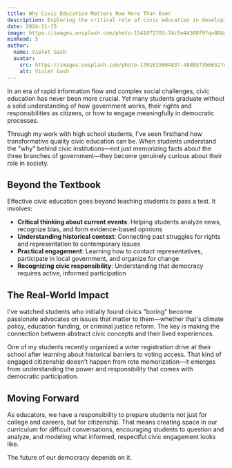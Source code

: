```yaml
---
title: Why Civic Education Matters Now More Than Ever
description: Exploring the critical role of civic education in developing informed, engaged citizens and strengthening democratic participation.
date: 2024-11-15
image: https://images.unsplash.com/photo-1541872703-74c5e44368f9?q=80&w=1587&auto=format&fit=crop
minRead: 5
author:
  name: Violet Gash
  avatar:
    src: https://images.unsplash.com/photo-1701615004837-40d8573b6652?q=80&w=1480&auto=format&fit=crop
    alt: Violet Gash
---
```


In an era of rapid information flow and complex social challenges, civic education has never been more crucial. Yet many students graduate without a solid understanding of how government works, their rights and responsibilities as citizens, or how to engage meaningfully in democratic processes.

Through my work with high school students, I've seen firsthand how transformative quality civic education can be. When students understand the "why" behind civic institutions—not just memorizing facts about the three branches of government—they become genuinely curious about their role in society.

## Beyond the Textbook

Effective civic education goes beyond teaching students to pass a test. It involves:

- **Critical thinking about current events**: Helping students analyze news, recognize bias, and form evidence-based opinions
- **Understanding historical context**: Connecting past struggles for rights and representation to contemporary issues
- **Practical engagement**: Learning how to contact representatives, participate in local government, and organize for change
- **Recognizing civic responsibility**: Understanding that democracy requires active, informed participation

## The Real-World Impact

I've watched students who initially found civics "boring" become passionate advocates on issues that matter to them—whether that's climate policy, education funding, or criminal justice reform. The key is making the connection between abstract civic concepts and their lived experiences.

One of my students recently organized a voter registration drive at their school after learning about historical barriers to voting access. That kind of engaged citizenship doesn't happen from rote memorization—it emerges from understanding the power and responsibility that comes with democratic participation.

## Moving Forward

As educators, we have a responsibility to prepare students not just for college and careers, but for citizenship. That means creating space in our curriculum for difficult conversations, encouraging students to question and analyze, and modeling what informed, respectful civic engagement looks like.

The future of our democracy depends on it.
